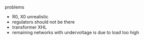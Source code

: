 problems
- R0, X0 unrealistic
- regulators should not be there
- transformer XHL 
- remaining networks with undervoltage is due to load too high